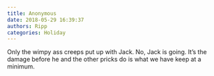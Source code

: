 ```yaml
---
title: Anonymous
date: 2018-05-29 16:39:37
authors: Ripp
categories: Holiday
---
```


 Only the wimpy ass creeps put up with Jack. No, Jack is going. It’s the damage before he and the other pricks do is what we have keep at a minimum.